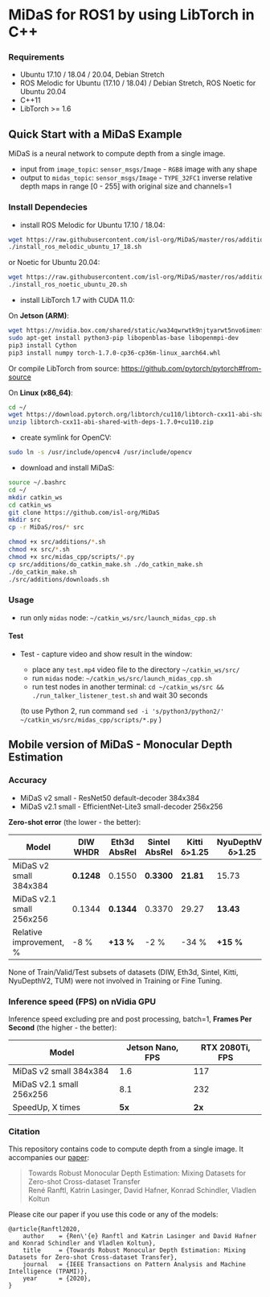 # MiDaS for ROS1 by using LibTorch in C++

### Requirements

- Ubuntu 17.10 / 18.04 / 20.04, Debian Stretch
- ROS Melodic for Ubuntu (17.10 / 18.04) / Debian Stretch, ROS Noetic for Ubuntu 20.04
- C++11
- LibTorch >= 1.6

## Quick Start with a MiDaS Example

MiDaS is a neural network to compute depth from a single image.

* input from `image_topic`: `sensor_msgs/Image` - `RGB8` image with any shape
* output to `midas_topic`: `sensor_msgs/Image` - `TYPE_32FC1` inverse relative depth maps in range [0 - 255] with original size and channels=1

### Install Dependecies

* install ROS Melodic for Ubuntu 17.10 / 18.04:
```bash
wget https://raw.githubusercontent.com/isl-org/MiDaS/master/ros/additions/install_ros_melodic_ubuntu_17_18.sh
./install_ros_melodic_ubuntu_17_18.sh
```

or Noetic for Ubuntu 20.04: 

```bash
wget https://raw.githubusercontent.com/isl-org/MiDaS/master/ros/additions/install_ros_noetic_ubuntu_20.sh
./install_ros_noetic_ubuntu_20.sh
```


* install LibTorch 1.7 with CUDA 11.0:

On **Jetson (ARM)**:
```bash
wget https://nvidia.box.com/shared/static/wa34qwrwtk9njtyarwt5nvo6imenfy26.whl -O torch-1.7.0-cp36-cp36m-linux_aarch64.whl
sudo apt-get install python3-pip libopenblas-base libopenmpi-dev 
pip3 install Cython
pip3 install numpy torch-1.7.0-cp36-cp36m-linux_aarch64.whl
```
Or compile LibTorch from source: https://github.com/pytorch/pytorch#from-source

On **Linux (x86_64)**:
```bash
cd ~/
wget https://download.pytorch.org/libtorch/cu110/libtorch-cxx11-abi-shared-with-deps-1.7.0%2Bcu110.zip
unzip libtorch-cxx11-abi-shared-with-deps-1.7.0+cu110.zip
```

* create symlink for OpenCV:

```bash
sudo ln -s /usr/include/opencv4 /usr/include/opencv
```

* download and install MiDaS:

```bash
source ~/.bashrc
cd ~/
mkdir catkin_ws
cd catkin_ws
git clone https://github.com/isl-org/MiDaS
mkdir src
cp -r MiDaS/ros/* src

chmod +x src/additions/*.sh
chmod +x src/*.sh
chmod +x src/midas_cpp/scripts/*.py
cp src/additions/do_catkin_make.sh ./do_catkin_make.sh
./do_catkin_make.sh
./src/additions/downloads.sh
```

### Usage

* run only `midas` node: `~/catkin_ws/src/launch_midas_cpp.sh`

#### Test

* Test - capture video and show result in the window:
    * place any `test.mp4` video file to the directory `~/catkin_ws/src/`
    * run `midas` node: `~/catkin_ws/src/launch_midas_cpp.sh`
    * run test nodes in another terminal: `cd ~/catkin_ws/src && ./run_talker_listener_test.sh` and wait 30 seconds
    
    (to use Python 2, run command `sed -i 's/python3/python2/' ~/catkin_ws/src/midas_cpp/scripts/*.py` )

## Mobile version of MiDaS - Monocular Depth Estimation

### Accuracy

* MiDaS v2 small - ResNet50 default-decoder 384x384
* MiDaS v2.1 small - EfficientNet-Lite3 small-decoder 256x256

**Zero-shot error** (the lower - the better):

| Model |  DIW WHDR | Eth3d AbsRel | Sintel AbsRel | Kitti δ>1.25 | NyuDepthV2 δ>1.25 | TUM δ>1.25 |
|---|---|---|---|---|---|---|
| MiDaS v2 small 384x384 | **0.1248** | 0.1550 | **0.3300** | **21.81** | 15.73 | 17.00 |
| MiDaS v2.1 small 256x256 | 0.1344 | **0.1344** | 0.3370 | 29.27 | **13.43** | **14.53** |
| Relative improvement, % | -8 % | **+13 %** | -2 % | -34 % | **+15 %** | **+15 %** |

None of Train/Valid/Test subsets of datasets (DIW, Eth3d, Sintel, Kitti, NyuDepthV2, TUM) were not involved in Training or Fine Tuning.

### Inference speed (FPS) on nVidia GPU

Inference speed excluding pre and post processing, batch=1, **Frames Per Second** (the higher - the better):

| Model | Jetson Nano, FPS | RTX 2080Ti, FPS |
|---|---|---|
| MiDaS v2 small 384x384 | 1.6 | 117 |
| MiDaS v2.1 small 256x256 | 8.1 | 232 |
| SpeedUp, X times | **5x** | **2x** |

### Citation

This repository contains code to compute depth from a single image. It accompanies our [paper](https://arxiv.org/abs/1907.01341v3):

>Towards Robust Monocular Depth Estimation: Mixing Datasets for Zero-shot Cross-dataset Transfer  
René Ranftl, Katrin Lasinger, David Hafner, Konrad Schindler, Vladlen Koltun

Please cite our paper if you use this code or any of the models:
```
@article{Ranftl2020,
	author    = {Ren\'{e} Ranftl and Katrin Lasinger and David Hafner and Konrad Schindler and Vladlen Koltun},
	title     = {Towards Robust Monocular Depth Estimation: Mixing Datasets for Zero-shot Cross-dataset Transfer},
	journal   = {IEEE Transactions on Pattern Analysis and Machine Intelligence (TPAMI)},
	year      = {2020},
}
```
